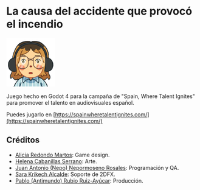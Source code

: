 # La causa del accidente que provocó el incendio

<img src="https://github.com/Nokorpo/el-accidente/raw/main/icon.png" width="128">

Juego hecho en Godot 4 para la campaña de "Spain, Where Talent Ignites" para promover el talento en audiovisuales español.

Puedes jugarlo en [https://spainwheretalentignites.com/](https://spainwheretalentignites.com/)

## Créditos

- [Alicia Redondo Martos](https://linktr.ee/alicia.redmarr): Game design.
- [Helena Cabanillas Serrano](https://www.linkedin.com/in/helena-cabanillas-serrano-63085b21b/): Arte.
- [Juan Antonio (Nepo) Nepormoseno Rosales](https://nepo.dev/): Programación y QA.
- [Sara Krikech Alcalde](https://krikeshh.com/): Soporte de 2DFX.
- [Pablo (Antimundo) Rubio Ruiz-Ayúcar](https://antimundo.es/): Producción.


